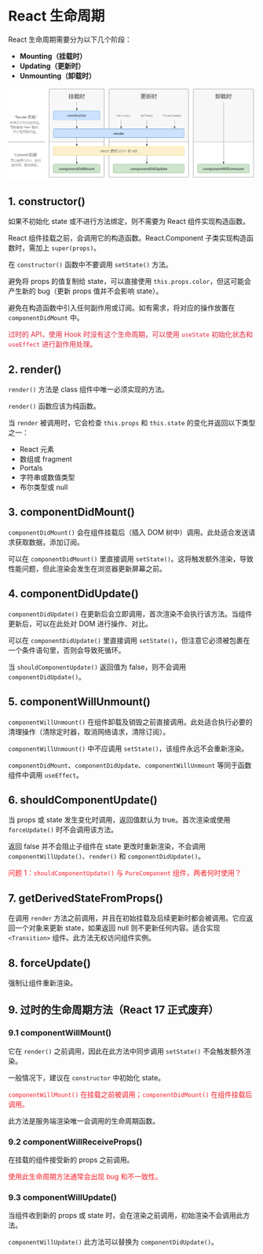 # React 生命周期

React 生命周期需要分为以下几个阶段：
- **Mounting（挂载时）**
- **Updating（更新时）**
- **Unmounting（卸载时）**

![React 生命周期图示](../../public/assets/react/method_1.png)

## 1. constructor()

如果不初始化 state 或不进行方法绑定，则不需要为 React 组件实现构造函数。

React 组件挂载之前，会调用它的构造函数。React.Component 子类实现构造函数时，需加上 `super(props)`。

在 `constructor()` 函数中不要调用 `setState()` 方法。

避免将 props 的值复制给 state，可以直接使用 `this.props.color`，但这可能会产生新的 bug（更新 props 值并不会影响 state）。

避免在构造函数中引入任何副作用或订阅。如有需求，将对应的操作放置在 `componentDidMount` 中。

<font style="color:#DF2A3F;">过时的 API，使用 Hook 时没有这个生命周期，可以使用 `useState` 初始化状态和 `useEffect` 进行副作用处理。</font>

## 2. render()

`render()` 方法是 class 组件中唯一必须实现的方法。

`render()` 函数应该为纯函数。

当 `render` 被调用时，它会检查 `this.props` 和 `this.state` 的变化并返回以下类型之一：
- React 元素
- 数组或 fragment
- Portals
- 字符串或数值类型
- 布尔类型或 null

## 3. componentDidMount()

`componentDidMount()` 会在组件挂载后（插入 DOM 树中）调用。此处适合发送请求获取数据，添加订阅。

可以在 `componentDidMount()` 里直接调用 `setState()`。这将触发额外渲染，导致性能问题，但此渲染会发生在浏览器更新屏幕之前。

## 4. componentDidUpdate()

`componentDidUpdate()` 在更新后会立即调用，首次渲染不会执行该方法。当组件更新后，可以在此处对 DOM 进行操作、对比。

可以在 `componentDidUpdate()` 里直接调用 `setState()`，但注意它必须被包裹在一个条件语句里，否则会导致死循环。

当 `shouldComponentUpdate()` 返回值为 false，则不会调用 `componentDidUpdate()`。

## 5. componentWillUnmount()

`componentWillUnmount()` 在组件卸载及销毁之前直接调用。此处适合执行必要的清理操作（清除定时器，取消网络请求，清除订阅）。

`componentWillUnmount()` 中不应调用 `setState()`，该组件永远不会重新渲染。

`componentDidMount`、`componentDidUpdate`、`componentWillUnmount` 等同于函数组件中调用 `useEffect`。

## 6. shouldComponentUpdate()

当 props 或 state 发生变化时调用，返回值默认为 true。首次渲染或使用 `forceUpdate()` 时不会调用该方法。

返回 false 并不会阻止子组件在 state 更改时重新渲染，不会调用 `componentWillUpdate()`、`render()` 和 `componentDidUpdate()`。

<font style="color:#F5222D;">问题 1：`shouldComponentUpdate()` 与 `PureComponent` 组件，两者何时使用？</font>

## 7. getDerivedStateFromProps()

在调用 `render` 方法之前调用，并且在初始挂载及后续更新时都会被调用。它应返回一个对象来更新 state，如果返回 null 则不更新任何内容。适合实现 `<Transition>` 组件。此方法无权访问组件实例。

## 8. forceUpdate()

强制让组件重新渲染。

## 9. 过时的生命周期方法（React 17 正式废弃）

### 9.1 componentWillMount()

它在 `render()` 之前调用，因此在此方法中同步调用 `setState()` 不会触发额外渲染。

一般情况下，建议在 `constructor` 中初始化 state。

<font style="color:#F5222D;">`componentWillMount()` 在挂载之前被调用；`componentDidMount()` 在组件挂载后调用。</font>

此方法是服务端渲染唯一会调用的生命周期函数。

### 9.2 componentWillReceiveProps()

在挂载的组件接受新的 props 之前调用。

<font style="color:#F5222D;">使用此生命周期方法通常会出现 bug 和不一致性。</font>

### 9.3 componentWillUpdate()

当组件收到新的 props 或 state 时，会在渲染之前调用，初始渲染不会调用此方法。

`componentWillUpdate()` 此方法可以替换为 `componentDidUpdate()`。